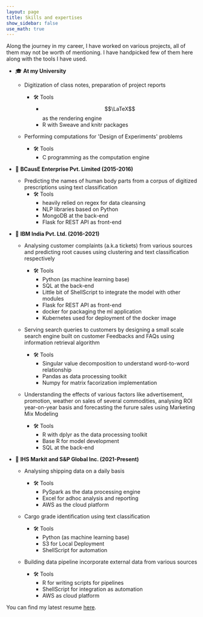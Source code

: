 ```yaml
---
layout: page
title: Skills and expertises
show_sidebar: false
use_math: true
---
```


Along the journey in my career, I have worked on various projects, all of them may not be worth of mentioning. I have handpicked few of them here along with the tools I have used.

+ :mortar_board: **At my University**
    + Digitization of class notes, preparation of project reports
        + :hammer_and_wrench: Tools
            + $$\LaTeX$$ as the rendering engine
            + R with Sweave and knitr packages
    
    + Performing computations for 'Design of Experiments' problems
        + :hammer_and_wrench: Tools
            + C programming as the computation engine

+ :office: **BCausE Enterprise Pvt. Limited (2015-2016)**
    + Predicting the names of human body parts from a corpus of digitized prescriptions using text classification
        + :hammer_and_wrench: Tools
            + heavily relied on regex for data cleansing
            + NLP libraries based on Python
            + MongoDB at the back-end
            + Flask for REST API as front-end

+ :office: **IBM India Pvt. Ltd. (2016-2021)**
    + Analysing customer complaints (a.k.a tickets) from various sources and predicting root causes using clustering and text classification respectively
        + :hammer_and_wrench: Tools
            + Python (as machine learning base)
            + SQL at the back-end
            + Little bit of ShellScript to integrate the model with other modules
            + Flask for REST API as front-end
            + docker for packaging the ml application
            + Kubernetes used for deployment of the docker image

    + Serving search queries to customers by designing a small scale search engine built on customer Feedbacks and FAQs using information retrieval algorithm
        + :hammer_and_wrench: Tools
            + Singular value decomposition to understand word-to-word relationship 
            + Pandas as data processing toolkit
            + Numpy for matrix facorization implementation

    + Understanding the effects of various factors like advertisement, promotion, weather on sales of several commodities, analysing ROI year-on-year basis and forecasting the furure sales using Marketing Mix Modeling
        + :hammer_and_wrench: Tools
            + R with dplyr as the data processing toolkit
            + Base R for model development
            + SQL at the back-end

+ :office: **IHS Markit and S&P Global Inc. (2021-Present)**
    + Analysing shipping data on a daily basis
        + :hammer_and_wrench: Tools
            + PySpark as the data processing engine 
            + Excel for adhoc analysis and reporting
            + AWS as the cloud platform
            
    + Cargo grade identification using text classification
        + :hammer_and_wrench: Tools
            + Python (as machine learning base)
            + S3 for Local Deployment
            + ShellScript for automation

    + Building data pipeline incorporate external data from various sources
        + :hammer_and_wrench: Tools
            + R for writing scripts for pipelines
            + ShellScript for integration as automation
            + AWS as cloud platform


You can find my latest resume [here](/assets/pdf/koushik_khan_resume_one_page.pdf).





